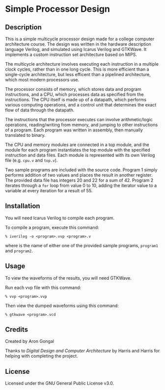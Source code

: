 # Simple Processor Design


## Description
This is a simple multicycle processor design made for a college computer architecture course. The design was written in the hardware description language Verilog, and simulated using Icarus Verilog and GTKWave. It implements a custom instruction set architecture based on MIPS.

The multicycle architecture involves executing each instruction in a multiple clock cycles, rather than in one long cycle. This is more efficient than a single-cycle architecture, but less efficent than a pipelined architecture, which most modern processors use.

The processor consists of memory, which stores data and program instructions, and a CPU, which processes data as specified from the instructions. The CPU itself is made up of a datapath, which performs various computing operations, and a control unit that determines the exact flow of data through the datapath.

The instructions that the processor executes can involve arithmetic/logic operations, reading/writing from memory, and jumping to other instructions of a program. Each program was written in assembly, then manually translated to binary.

The CPU and memory modules are connected in a top module, and the module for each program instantiates the top module with the specified instruction and data files. Each module is represented with its own Verilog file (e.g. `cpu.v` and `top.v`).

Two sample programs are included with the source code. Program 1 simply performs addition of two values and places the result in another register. The provided data file has integers 20 and 22 for a sum of 42. Program 2 iterates through a `for` loop from value 0 to 10, adding the iterator value to a variable at every iteration for a result of 55.


## Installation
You will need Icarus Verilog to compile each program.

To compile a program, execute this command:

```% iverilog -o <program>.vvp <program>.v```

where <program> is the name of either one of the provided sample programs, `program1` and `program2`.


## Usage
To view the waveforms of the results, you will need GTKWave.

Run each vvp file with this command:

```% vvp <program>.vvp```

Then view the dumped waveforms using this command:

```% gtkwave <program>.vcd```


## Credits
Created by Aron Gongal

Thanks to *Digital Design and Computer Architecture* by Harris and Harris for helping with completing the project.


## License
Licensed under the GNU General Public License v3.0.
